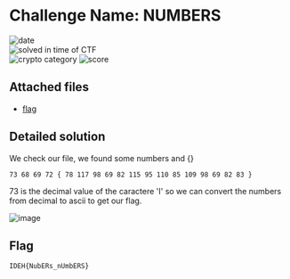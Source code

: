 
# Challenge Name: NUMBERS  


![date](https://img.shields.io/badge/date-06.03.2021-brightgreen.svg)  
![solved in time of CTF](https://img.shields.io/badge/solved-in%20time%20of%20CTF-brightgreen.svg)   
![crypto category](https://img.shields.io/badge/category-crypto-lightgrey.svg)
![score](https://img.shields.io/badge/score-50-blue.svg)


## Attached files

- [flag](flag)

## Detailed solution

We check our file, we found some numbers and {} 
  
```
73 68 69 72 { 78 117 98 69 82 115 95 110 85 109 98 69 82 83 }
```  
73 is the decimal value of the caractere 'I' so we can convert the numbers from decimal to ascii to get our flag.  

![image](https://user-images.githubusercontent.com/72421091/111684900-9469dd00-8827-11eb-808c-cfb94bad0539.png)


## Flag

```
IDEH{NubERs_nUmbERS}
```
